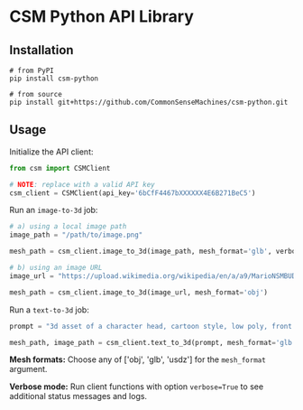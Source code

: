 # CSM Python API Library

## Installation

```
# from PyPI
pip install csm-python

# from source
pip install git+https://github.com/CommonSenseMachines/csm-python.git
```

## Usage

Initialize the API client:

```python
from csm import CSMClient

# NOTE: replace with a valid API key
csm_client = CSMClient(api_key='6bCfF4467bXXXXXX4E6B271BeC5')
```

Run an `image-to-3d` job:

```python
# a) using a local image path
image_path = "/path/to/image.png"

mesh_path = csm_client.image_to_3d(image_path, mesh_format='glb', verbose=True)

# b) using an image URL
image_url = "https://upload.wikimedia.org/wikipedia/en/a/a9/MarioNSMBUDeluxe.png"

mesh_path = csm_client.image_to_3d(image_url, mesh_format='obj')
```

Run a `text-to-3d` job:

```python
prompt = "3d asset of a character head, cartoon style, low poly, front view"

mesh_path, image_path = csm_client.text_to_3d(prompt, mesh_format='glb')
```

**Mesh formats:** Choose any of ['obj', 'glb', 'usdz'] for the `mesh_format` argument.

**Verbose mode:** Run client functions with option `verbose=True` to see additional status messages and logs.

